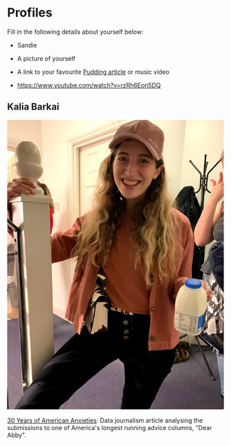 # Profiles
Fill in the following details about yourself below:

- Sandie
- A picture of yourself

- A link to your favourite [Pudding article](https://pudding.cool/) or music video

- https://www.youtube.com/watch?v=rzRh6Eon5DQ

## Kalia Barkai

![kalia-pic](kalia_pic.jpg)

[30 Years of American Anxieties](https://pudding.cool/2018/11/dearabby/): Data journalism article analysing the submissions to one of America's longest running advice columns, "Dear Abby".
